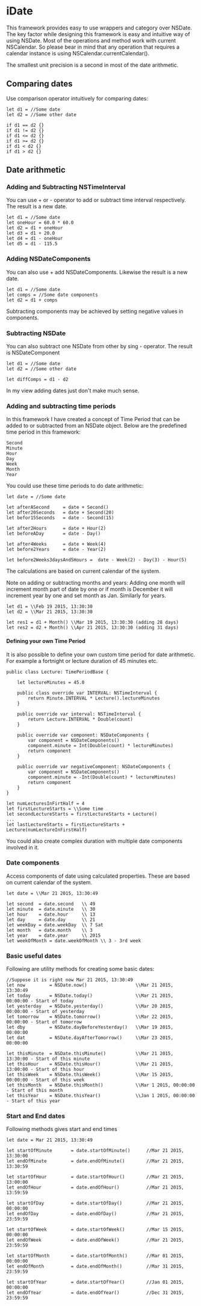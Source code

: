 # iDate
This framework provides easy to use wrappers and category over NSDate. The key factor while designing this framework is easy and intuitive way of using NSDate. Most of the operations and method work with current NSCalendar. So please bear in mind that any operation that requires a calendar instance is using NSCalendar.currentCalendar().

The smallest unit precision is a second in most of the date arithmetic.

## Comparing dates
Use comparison operator intuitively for comparing dates:
```
let d1 = //Some date
let d2 = //Some other date

if d1 == d2 {}
if d1 != d2 {}
if d1 <= d2 {}
if d1 >= d2 {}
if d1 < d2 {}
if d1 > d2 {}
```

## Date arithmetic
### Adding and Subtracting NSTimeInterval
You can use + or - operator to add or subtract time interval respectively. The result is a new date.
```
let d1 = //Some date
let oneHour = 60.0 * 60.0
let d2 = d1 + oneHour
let d3 = d1 + 20.0
let d4 = d1 - oneHour
let d5 = d1 - 115.5
```

### Adding NSDateComponents
You can also use + add NSDateComponents. Likewise the result is a new date.
```
let d1 = //Some date
let comps = //Some date components
let d2 = d1 + comps
```
Subtracting components may be achieved by setting negative values in components.


### Subtracting NSDate
You can also subtract one NSDate from other by sing - operator. The result is NSDateComponent
```
let d1 = //Some date
let d2 = //Some other date

let diffComps = d1 - d2
```
In my view adding dates just don't make much sense.

### Adding and subtracting time periods
In this framework I have created a concept of Time Period that can be added to or subtracted from an NSDate object. 
Below are the predefined time period in this framework:
```
Second
Minute
Hour
Day
Week
Month
Year
```

You could use these time periods to do date arithmetic:

```
let date = //Some date

let afterASecond     = date + Second()
let after20Seconds   = date + Second(20)
let befor15Seconds   = date - Second(15)

let after2Hours      = date + Hour(2)
let beforeADay       = date - Day()

let after4Weeks      = date + Week(4)
let before2Years     = date - Year(2)

let before2Weeks3daysAnd5Hours =  date - Week(2) - Day(3) - Hour(5)
```
The calculations are based on current calendar of the system. 

Note on adding or subtracting months and years: Adding one month will increment month part of date by one or if month is December it will increment year by one and set month as Jan. Similarly for years.

```
let d1 = \\Feb 19 2015, 13:30:30
let d2 = \\Mar 21 2015, 13:30:30

let res1 = d1 + Month() \\Mar 19 2015, 13:30:30 (adding 28 days)
let res2 = d2 + Month() \\Apr 21 2015, 13:30:30 (adding 31 days)
```

#### Defining your own Time Period
It is also possible to define your own custom time period for date arithmetic. For example a fortnight or lecture duration of 45 minutes etc. 
```
public class Lecture: TimePeriodBase {
    
    let lectureMinutes = 45.0
    
    public class override var INTERVAL: NSTimeInterval {
        return Minute.INTERVAL * Lecture().lectureMinutes
    }
    
    public override var interval: NSTimeInterval {
        return Lecture.INTERVAL * Double(count)
    }
    
    public override var component: NSDateComponents {
        var component = NSDateComponents()
        component.minute = Int(Double(count) * lectureMinutes)
        return component
    }
    
    public override var negativeComponent: NSDateComponents {
        var component = NSDateComponents()
        component.minute = -Int(Double(count) * lectureMinutes)
        return component
    }
}

let numLecturesInFirtHalf = 4
let firstLectureStarts = \\Some time
let secondLectureStarts = firstLectureStarts + Lecture()
...
let lastLectureStarts = firstLectureStarts + Lecture(numLectureInFirstHalf)
```

You could also create complex duration with multiple date components involved in it.

### Date components
Access components of date using calculated properties. These are based on current calendar of the system.

```
let date = \\Mar 21 2015, 13:30:49

let second  = date.second   \\ 49
let minute  = date.minute   \\ 30
let hour    = date.hour     \\ 13
let day     = date.day      \\ 21
let weekDay = date.weekDay  \\ 7 Sat
let month   = date.month    \\ 3
let year    = date.year     \\ 2015
let weekOfMonth = date.weekOfMonth \\ 3 - 3rd week
```

### Basic useful dates
Following are utility methods for creating some basic dates:

```
//Suppose it is right now Mar 21 2015, 13:30:49
let now         = NSDate.now()                  \\Mar 21 2015, 13:30:49
let today       = NSDate.today()                \\Mar 21 2015, 00:00:00 - Start of today
let yesterday   = NSDate.yesterday()            \\Mar 20 2015, 00:00:00 - Start of yesterday
let tomorrow    = NSDate.tomorrow()             \\Mar 22 2015, 00:00:00 - Start of tomorrow
let dby         = NSDate.dayBeforeYesterday()   \\Mar 19 2015, 00:00:00 
let dat         = NSDate.dayAfterTomorrow()     \\Mar 23 2015, 00:00:00

let thisMinute  = NSDate.thisMinute()           \\Mar 21 2015, 13:30:00 - Start of this minute
let thisHour    = NSDate.thisHour()             \\Mar 21 2015, 13:00:00 - Start of this hour
let thisWeek    = NSDate.thisWeek()             \\Mar 15 2015, 00:00:00 - Start of this week
let thisMonth   = NSDate.thisMonth()            \\Mar 1 2015, 00:00:00  - Start of this month
let thisYear    = NSDate.thisYear()             \\Jan 1 2015, 00:00:00  - Start of this year
```

### Start and End dates

Following methods gives start and end times

```
let date = Mar 21 2015, 13:30:49

let startOfMinute 		= date.startOfMinute() 		//Mar 21 2015, 13:30:00
let endOfMinute		    = date.endOfMinute()        //Mar 21 2015, 13:30:59

let startOfHour         = date.startOfHour()        //Mar 21 2015, 13:00:00
let endOfHour           = date.endOfHour()          //Mar 21 2015, 13:59:59

let startOfDay          = date.startOfDay()         //Mar 21 2015, 00:00:00
let endOfDay            = date.endOfDay()           //Mar 21 2015, 23:59:59

let startOfWeek         = date.startOfWeek()        //Mar 15 2015, 00:00:00
let endOfWeek           = date.endOfWeek()          //Mar 21 2015, 23:59:59

let startOfMonth        = date.startOfMonth()       //Mar 01 2015, 00:00:00
let endOfMonth          = date.endOfMonth()         //Mar 31 2015, 23:59:59

let startOfYear         = date.startOfYear()        //Jan 01 2015, 00:00:00
let endOfYear           = date.endOfYear()          //Dec 31 2015, 23:59:59
```
